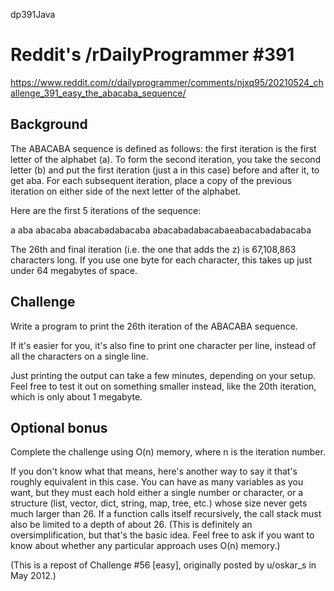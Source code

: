 dp391Java
# Reddit's /rDailyProgrammer #391
https://www.reddit.com/r/dailyprogrammer/comments/njxq95/20210524_challenge_391_easy_the_abacaba_sequence/

## Background
The ABACABA sequence is defined as follows: the first iteration is the first letter of the alphabet (a). To form the second iteration, you take the second letter (b) and put the first iteration (just a in this case) before and after it, to get aba. For each subsequent iteration, place a copy of the previous iteration on either side of the next letter of the alphabet.

Here are the first 5 iterations of the sequence:

a
aba
abacaba
abacabadabacaba
abacabadabacabaeabacabadabacaba

The 26th and final iteration (i.e. the one that adds the z) is 67,108,863 characters long. If you use one byte for each character, this takes up just under 64 megabytes of space.

## Challenge
Write a program to print the 26th iteration of the ABACABA sequence.

If it's easier for you, it's also fine to print one character per line, instead of all the characters on a single line.

Just printing the output can take a few minutes, depending on your setup. Feel free to test it out on something smaller instead, like the 20th iteration, which is only about 1 megabyte.

## Optional bonus
Complete the challenge using O(n) memory, where n is the iteration number.

If you don't know what that means, here's another way to say it that's roughly equivalent in this case. You can have as many variables as you want, but they must each hold either a single number or character, or a structure (list, vector, dict, string, map, tree, etc.) whose size never gets much larger than 26. If a function calls itself recursively, the call stack must also be limited to a depth of about 26. (This is definitely an oversimplification, but that's the basic idea. Feel free to ask if you want to know about whether any particular approach uses O(n) memory.)

(This is a repost of Challenge #56 [easy], originally posted by u/oskar_s in May 2012.)

